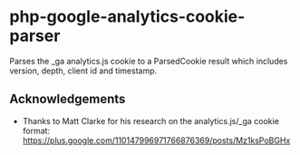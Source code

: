 php-google-analytics-cookie-parser
==================================

Parses the _ga analytics.js cookie to a ParsedCookie result which includes version, depth, client id and timestamp.

Acknowledgements
----------------
* Thanks to Matt Clarke for his research on the analytics.js/_ga cookie format: https://plus.google.com/110147996971766876369/posts/Mz1ksPoBGHx
